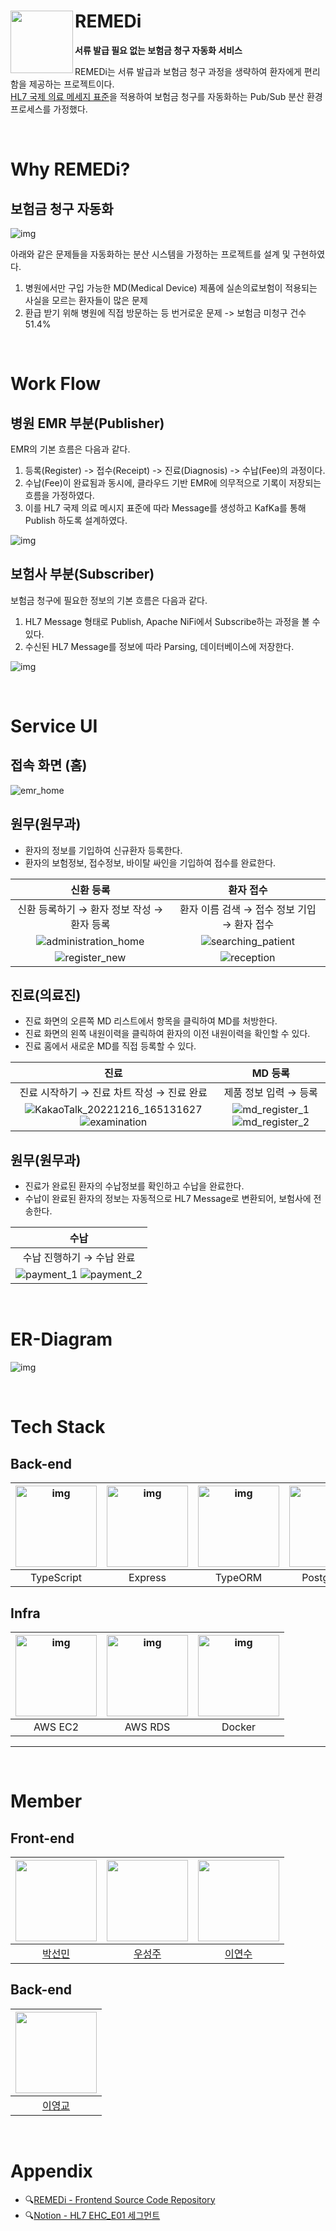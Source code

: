 # <img src="https://github.com/YoungGyo-00/remedi-backend/assets/89639470/41afa1d0-5877-4123-9472-4ab7d3f03c46" align="left" width="100"></a> **REMEDi**
**서류 발급 필요 없는 보험금 청구 자동화 서비스**
<br/>

REMEDi는 서류 발급과 보험금 청구 과정을 생략하여 환자에게 편리함을 제공하는 프로젝트이다.<br/>
[HL7 국제 의료 메세지 표준](https://hl7-definition.caristix.com/v2/HL7v2.7/TriggerEvents/EHC_E01)을 적용하여 보험금 청구를 자동화하는 Pub/Sub 분산 환경 프로세스를 가정했다.

<br/>

# Why REMEDi?
## 보험금 청구 자동화
![img](https://user-images.githubusercontent.com/89639470/208136362-99d9940c-dc64-4525-b14e-2854ab36d163.png)

아래와 같은 문제들을 자동화하는 분산 시스템을 가정하는 프로젝트를 설계 및 구현하였다.
1. 병원에서만 구입 가능한 MD(Medical Device) 제품에 실손의료보험이 적용되는 사실을 모르는 환자들이 많은 문제<br/>
2. 환급 받기 위해 병원에 직접 방문하는 등 번거로운 문제 -> 보험금 미청구 건수 51.4%

<br/>

# Work Flow
## 병원 EMR 부분(Publisher)

EMR의 기본 흐름은 다음과 같다.
1. 등록(Register) -> 접수(Receipt) -> 진료(Diagnosis) -> 수납(Fee)의 과정이다.<br/>
2. 수납(Fee)이 완료됨과 동시에, 클라우드 기반 EMR에 의무적으로 기록이 저장되는 흐름을 가정하였다.<br/>
3. 이를 HL7 국제 의료 메시지 표준에 따라 Message를 생성하고 KafKa를 통해 Publish 하도록 설계하였다.

![img](https://user-images.githubusercontent.com/89639470/208124967-0273fe33-47f8-43bc-9aa1-3dc28698fa04.png)

## 보험사 부분(Subscriber)

보험금 청구에 필요한 정보의 기본 흐름은 다음과 같다.
1. HL7 Message 형태로 Publish, Apache NiFi에서 Subscribe하는 과정을 볼 수 있다.<br/>
2. 수신된 HL7 Message를 정보에 따라 Parsing, 데이터베이스에 저장한다.<br/>

![img](https://user-images.githubusercontent.com/89639470/208132648-ba6d6769-d47d-4a92-b78e-b7d5a7a08308.png)

<br/>

# Service UI
## 접속 화면 (홈)
![emr_home](https://user-images.githubusercontent.com/102170253/207537231-498200df-b95a-4f9d-9679-7e08e5d2dde3.png)

## 원무(원무과)

-   환자의 정보를 기입하여 신규환자 등록한다.
-   환자의 보험정보, 접수정보, 바이탈 싸인을 기입하여 접수를 완료한다.

|                                                           신환 등록                                                            |                                                          환자 접수                                                           |
| :----------------------------------------------------------------------------------------------------------------------------: | :--------------------------------------------------------------------------------------------------------------------------: |
|                                           신환 등록하기 → 환자 정보 작성 → 환자 등록                                           |                                         환자 이름 검색 → 접수 정보 기입 → 환자 접수                                          |
| ![administration_home](https://user-images.githubusercontent.com/102170253/207537274-3f4a3b1b-ea71-49e8-a6bc-3697c5878989.png) | ![searching_patient](https://user-images.githubusercontent.com/102170253/207537271-bd6adbab-27bc-485d-93cf-450d834a0141.png) |
|    ![register_new](https://user-images.githubusercontent.com/102170253/207537268-eaab742b-ada8-45ac-9bd6-85015767dcdb.png)     |     ![reception](https://user-images.githubusercontent.com/102170253/207537263-4ba78a0a-90b7-46c7-a33c-7c1b9a8ea477.png)     |

## 진료(의료진)

-   진료 화면의 오른쪽 MD 리스트에서 항목을 클릭하여 MD를 처방한다.
-   진료 화면의 왼쪽 내원이력을 클릭하여 환자의 이전 내원이력을 확인할 수 있다.
-   진료 홈에서 새로운 MD를 직접 등록할 수 있다.

|                                                                                                                              진료                                                                                                                              |                                                                                                                      MD 등록                                                                                                                      |
| :------------------------------------------------------------------------------------------------------------------------------------------------------------------------------------------------------------------------------------------------------------: | :-----------------------------------------------------------------------------------------------------------------------------------------------------------------------------------------------------------------------------------------------: |
|                                                                                                           진료 시작하기 → 진료 차트 작성 → 진료 완료                                                                                                           |                                                                                                               제품 정보 입력 → 등록                                                                                                               |
| ![KakaoTalk_20221216_165131627](https://user-images.githubusercontent.com/102170253/208052816-141f1a7f-162d-4421-bc2d-617871b9b62e.png) ![examination](https://user-images.githubusercontent.com/102170253/208051467-7a6a7f14-7a4e-4fcf-8d26-57943984d296.png) | ![md_register_1](https://user-images.githubusercontent.com/102170253/208051410-eb933cac-00e6-490d-8644-f86385987a56.png) ![md_register_2](https://user-images.githubusercontent.com/102170253/208051415-7a598cdb-c1b8-435e-80f2-3f1b3aa307b1.png) |

## 원무(원무과)

-   진료가 완료된 환자의 수납정보를 확인하고 수납을 완료한다.
-   수납이 완료된 환자의 정보는 자동적으로 HL7 Message로 변환되어, 보험사에 전송한다.

|                                                                                                                   수납                                                                                                                    |
| :---------------------------------------------------------------------------------------------------------------------------------------------------------------------------------------------------------------------------------------: |
|                                                                                                         수납 진행하기 → 수납 완료                                                                                                         |
| ![payment_1](https://user-images.githubusercontent.com/102170253/207537296-b6b6f870-a74a-4df9-864a-dc895037ee4b.png) ![payment_2](https://user-images.githubusercontent.com/102170253/207537255-3fd4c7df-089c-4da5-86cd-c4b12330fb32.png) |

<br/>

# ER-Diagram
![img](https://user-images.githubusercontent.com/89639470/208146922-cb8ddfb6-34bb-4132-a2c8-ab33c3106580.png)

<br/>

# Tech Stack
## Back-end
| <img width="130" alt="img" src="https://user-images.githubusercontent.com/89639470/208116529-71d56833-2597-4450-8927-0bf0cdf2a273.png"> | <img width="130" alt="img" src="https://user-images.githubusercontent.com/89639470/208117609-92fdf7ca-01ea-47b4-9a3c-5b1f8601e0dd.png"> | <img width="130" alt="img" src="https://user-images.githubusercontent.com/89639470/208117748-f9c61e3b-617f-4b76-a66d-39c45431bc0b.png"> | <img width="130" alt="img" src="https://user-images.githubusercontent.com/89639470/208117884-7cef4e78-d8a2-4dda-8fd8-a39ab52fa334.png"> | <img width="130" alt="img" src="https://user-images.githubusercontent.com/89639470/208117828-685b656a-d336-4175-b12c-28608798862c.png"> | <img width="130" alt="img" src="https://github.com/YoungGyo-00/remedi-backend/assets/89639470/f55107e5-3e5d-4f92-be00-ebd8bd02f61d"> |
| :---------------------------------------------------------------------------------------------------------------------------------------------------: | :------------------------------------------------------------------------------------------------------------------------------------------------------------------------------------------: | :------------------------------------------------------------------------------------------------------------------------------------------------------------------------------------------: | :------------------------------------------------------------------------------------------------------------------------------------------------------------------------------------------: | :------------------------------------------------------------------------------------------------------------------------------------------------------------------------------------------: | :------------------------------------------------------------------------------------------------------------------------------------------------------------------------------------------: |
|                                                                      TypeScript                                                                       |                                                                                           Express                                                                                            |                                                                                           TypeORM                                                                                            |                                                                                          PostgreSQL                                                                                          |                                                                                         Apache KafKa                                                                                         |                                                                                         Apache NiFi                                                                                        |

## Infra
| <img width="130" alt="img" src="https://user-images.githubusercontent.com/89639470/208126547-9bedea0a-f56e-489d-b6fc-fa046f973904.png"> | <img width="130" alt="img" src="https://user-images.githubusercontent.com/89639470/208126554-88d412ac-3a43-4abd-8a45-207724252127.png"> | <img width="130" alt="img" src="https://github.com/YoungGyo-00/remedi-backend/assets/89639470/ff18d8e3-8088-4fd2-ae9f-d65de00ebe9b"> | 
| :------------------------------------------------------------------------------------------------------------------------------------------------------------------------------------------: | :------------------------------------------------------------------------------------------------------------------------------------------------------------------------------------------: | :------------------------------------------------------------------------------------------------------------------------------------------------------------------------------------------: |
|                                                                                           AWS EC2                                                                                            |                                                                                           AWS RDS                                                                                            |                                                                                           Docker                                                                                            | 
---

<br/>

# Member
## Front-end

| <img src="https://avatars.githubusercontent.com/u/102170253?v=4" width="130" height="130"> | <img src ="https://avatars.githubusercontent.com/u/102405208?v=4" width="130" height="130"> | <img src ="https://avatars.githubusercontent.com/u/74121375?v=4" width="130" height="130"> | 
| :---------------------------------------------------------------------------------------: | :----------------------------------------------------------------------------------------: | :----------------------------------------------------------------------------------------: |
|                         [박선민](https://github.com/miiiniii)                               |                         [우성주](https://github.com/seongjoow)                             |                          [이연수](https://github.com/yeonsu7777)                             |


## Back-end

| <img src="https://avatars.githubusercontent.com/u/89639470?v=4" width="130" height="130"> |  
| :---------------------------------------------------------------------------------------: | 
|                         [이영교](https://github.com/YoungGyo-00)                           |

</br>

# Appendix

-   🔍[REMEDi - Frontend Source Code Repository](https://github.com/Remedi2022/EMR_frontend)
-   🔍[Notion - HL7 EHC_E01 세그먼트](https://shade-sled-bf2.notion.site/HL7-EHC-01-01b118c9bb94412b9cc0bf05c3ebb3cc)